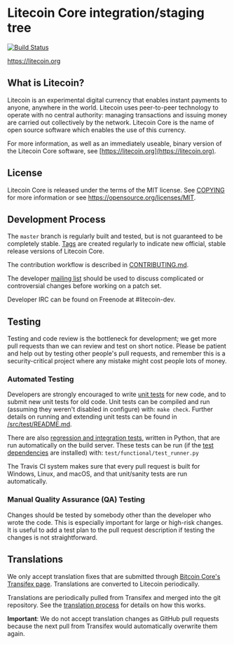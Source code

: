 Litecoin Core integration/staging tree
=====================================

[![Build Status](https://travis-ci.org/litecoin-project/litecoin.svg?branch=master)](https://travis-ci.org/litecoin-project/litecoin)

https://litecoin.org

What is Litecoin?
----------------

Litecoin is an experimental digital currency that enables instant payments to
anyone, anywhere in the world. Litecoin uses peer-to-peer technology to operate
with no central authority: managing transactions and issuing money are carried
out collectively by the network. Litecoin Core is the name of open source
software which enables the use of this currency.

For more information, as well as an immediately useable, binary version of
the Litecoin Core software, see [https://litecoin.org](https://litecoin.org).

License
-------

Litecoin Core is released under the terms of the MIT license. See [COPYING](COPYING) for more
information or see https://opensource.org/licenses/MIT.

Development Process
-------------------

The `master` branch is regularly built and tested, but is not guaranteed to be
completely stable. [Tags](https://github.com/litecoin-project/litecoin/tags) are created
regularly to indicate new official, stable release versions of Litecoin Core.

The contribution workflow is described in [CONTRIBUTING.md](CONTRIBUTING.md).

The developer [mailing list](https://groups.google.com/forum/#!forum/litecoin-dev)
should be used to discuss complicated or controversial changes before working
on a patch set.

Developer IRC can be found on Freenode at #litecoin-dev.

Testing
-------

Testing and code review is the bottleneck for development; we get more pull
requests than we can review and test on short notice. Please be patient and help out by testing
other people's pull requests, and remember this is a security-critical project where any mistake might cost people
lots of money.

### Automated Testing

Developers are strongly encouraged to write [unit tests](src/test/README.md) for new code, and to
submit new unit tests for old code. Unit tests can be compiled and run
(assuming they weren't disabled in configure) with: `make check`. Further details on running
and extending unit tests can be found in [/src/test/README.md](/src/test/README.md).

There are also [regression and integration tests](/test), written
in Python, that are run automatically on the build server.
These tests can be run (if the [test dependencies](/test) are installed) with: `test/functional/test_runner.py`

The Travis CI system makes sure that every pull request is built for Windows, Linux, and macOS, and that unit/sanity tests are run automatically.

### Manual Quality Assurance (QA) Testing

Changes should be tested by somebody other than the developer who wrote the
code. This is especially important for large or high-risk changes. It is useful
to add a test plan to the pull request description if testing the changes is
not straightforward.

Translations
------------

We only accept translation fixes that are submitted through [Bitcoin Core's Transifex page](https://www.transifex.com/projects/p/bitcoin/).
Translations are converted to Litecoin periodically.

Translations are periodically pulled from Transifex and merged into the git repository. See the
[translation process](doc/translation_process.md) for details on how this works.

**Important**: We do not accept translation changes as GitHub pull requests because the next
pull from Transifex would automatically overwrite them again.
